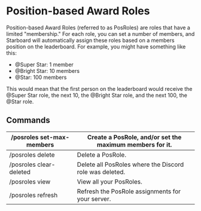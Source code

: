 # Position-based Award Roles

Position-based Award Roles (referred to as PosRoles) are roles that have a limited "membership." For each role, you can set a number of members, and Starboard will automatically assign these roles based on a members position on the leaderboard. For example, you might have something like this:

* @Super Star: 1 member
* @Bright Star: 10 members
* @Star: 100 members

This would mean that the first person on the leaderboard would receive the @Super Star role, the next 10, the @Bright Star role, and the next 100, the @Star role.

## Commands

| /posroles set-max-members | Create a PosRole, and/or set the maximum members for it. |
| ------------------------- | -------------------------------------------------------- |
| /posroles delete          | Delete a PosRole.                                        |
| /posroles clear-deleted   | Delete all PosRoles where the Discord role was deleted.  |
| /posroles view            | View all your PosRoles.                                  |
| /posroles refresh         | Refresh the PosRole assignments for your server.         |
